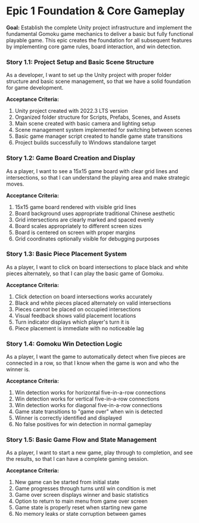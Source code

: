 # Epic 1 Foundation & Core Gameplay

**Goal:** Establish the complete Unity project infrastructure and implement the fundamental Gomoku game mechanics to deliver a basic but fully functional playable game. This epic creates the foundation for all subsequent features by implementing core game rules, board interaction, and win detection.

### Story 1.1: Project Setup and Basic Scene Structure

As a developer,
I want to set up the Unity project with proper folder structure and basic scene management,
so that we have a solid foundation for game development.

**Acceptance Criteria:**
1. Unity project created with 2022.3 LTS version
2. Organized folder structure for Scripts, Prefabs, Scenes, and Assets
3. Main scene created with basic camera and lighting setup
4. Scene management system implemented for switching between scenes
5. Basic game manager script created to handle game state transitions
6. Project builds successfully to Windows standalone target

### Story 1.2: Game Board Creation and Display

As a player,
I want to see a 15x15 game board with clear grid lines and intersections,
so that I can understand the playing area and make strategic moves.

**Acceptance Criteria:**
1. 15x15 game board rendered with visible grid lines
2. Board background uses appropriate traditional Chinese aesthetic
3. Grid intersections are clearly marked and spaced evenly
4. Board scales appropriately to different screen sizes
5. Board is centered on screen with proper margins
6. Grid coordinates optionally visible for debugging purposes

### Story 1.3: Basic Piece Placement System

As a player,
I want to click on board intersections to place black and white pieces alternately,
so that I can play the basic game of Gomoku.

**Acceptance Criteria:**
1. Click detection on board intersections works accurately
2. Black and white pieces placed alternately on valid intersections
3. Pieces cannot be placed on occupied intersections
4. Visual feedback shows valid placement locations
5. Turn indicator displays which player's turn it is
6. Piece placement is immediate with no noticeable lag

### Story 1.4: Gomoku Win Detection Logic

As a player,
I want the game to automatically detect when five pieces are connected in a row,
so that I know when the game is won and who the winner is.

**Acceptance Criteria:**
1. Win detection works for horizontal five-in-a-row connections
2. Win detection works for vertical five-in-a-row connections
3. Win detection works for diagonal five-in-a-row connections
4. Game state transitions to "game over" when win is detected
5. Winner is correctly identified and displayed
6. No false positives for win detection in normal gameplay

### Story 1.5: Basic Game Flow and State Management

As a player,
I want to start a new game, play through to completion, and see the results,
so that I can have a complete gaming session.

**Acceptance Criteria:**
1. New game can be started from initial state
2. Game progresses through turns until win condition is met
3. Game over screen displays winner and basic statistics
4. Option to return to main menu from game over screen
5. Game state is properly reset when starting new game
6. No memory leaks or state corruption between games
